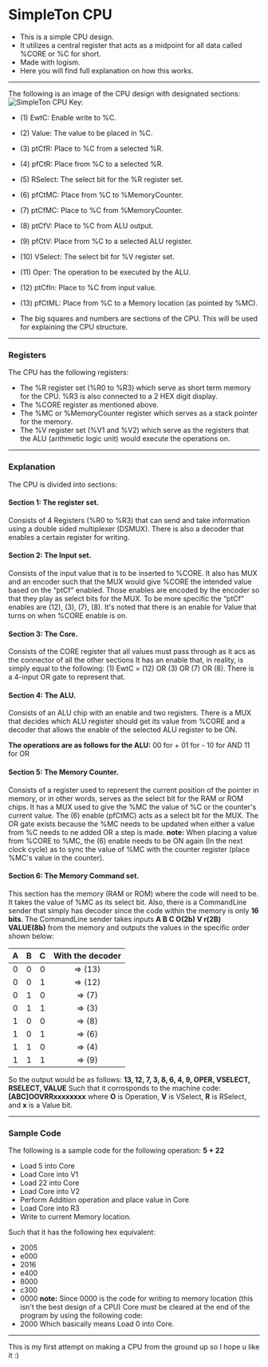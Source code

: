 # SimpleTon CPU
- This is a simple CPU design.
- It utilizes a central register that acts as a midpoint for all data called %CORE or %C for short.
- Made with logism.
- Here you will find full explanation on how this works.
---
The following is an image of the CPU design with designated sections:
![SimpleTon CPU](https://github.com/longchickenlegs/SimpleTon/blob/master/Capture_Annotated.png)
Key:
- (1) EwtC: Enable write to %C.
- (2) Value: The value to be placed in %C.
- (3) ptCfR: Place to %C from a selected %R.
- (4) pfCtR: Place from %C to a selected %R.
- (5) RSelect: The select bit for the %R register set.
- (6) pfCtMC: Place from %C to %MemoryCounter.
- (7) ptCfMC: Place to %C from %MemoryCounter.
- (8) ptCfV: Place to %C from ALU output.
- (9) pfCtV: Place from %C to a selected ALU register.
- (10) VSelect: The select bit for %V register set.
- (11) Oper: The operation to be executed by the ALU.
- (12) ptCfIn: Place to %C from input value.
- (13) pfCtML: Place from %C to a Memory location (as pointed by %MC).


- The big squares and numbers are sections of the CPU. This will be used for explaining the CPU structure.

---
### Registers
The CPU has the following registers:
- The %R register set (%R0 to %R3) which serve as short term memory for the CPU. %R3 is also connected to a 2 HEX digit display.
- The %CORE register as mentioned above.
- The %MC or %MemoryCounter register which serves as a stack pointer for the memory.
- The %V register set (%V1 and %V2) which serve as the registers that the ALU (arithmetic logic unit) would execute the operations on.
---
### Explanation
The CPU is divided into sections:
#### Section 1: The register set.
Consists of 4 Registers (%R0 to %R3) that can send and take information using a double sided multiplexer (DSMUX). There is also a decoder that enables a certain register for
writing.
#### Section 2: The Input set.
Consists of the input value that is to be inserted to %CORE. It also has  MUX and an encoder such that the MUX would give %CORE the intended value based on the “ptCf” enabled. Those enables are encoded by the encoder so that they play as select bits for the MUX. To be more specific the “ptCf” enables are (12), (3), (7), (8). It's noted that there is an enable for Value that turns on when %CORE enable is on.
#### Section 3: The Core.
Consists of the CORE register that all values must pass through as it acs as the connector of all the other sections It has an enable that, in reality, is simply equal to the following: (1) EwtC = (12) OR (3) OR (7) OR (8). There is a 4-input OR gate to represent that.
#### Section 4: The ALU.
Consists of an ALU chip with an enable and two registers. There is a MUX that decides which ALU register should get its value from %CORE and a decoder that allows the enable of the selected ALU register to be ON. 

**The operations are as follows for the ALU:**
00 for +
01 for -
10 for AND
11 for OR

#### Section 5: The Memory Counter.
Consists of a register used to represent the current position of the pointer in memory, or in other words, serves as the select bit for the RAM or ROM chips. It has a MUX used to give the %MC the value of %C or the counter's current value. The (6) enable (pfCtMC) acts as a select bit for the MUX. The OR gate exists because the %MC needs to be updated when either a value from %C needs to ne added OR a step is made.
**note:** When placing a value from %CORE to %MC, the (6) enable needs to be ON again (In the next clock cycle) as to sync the value of %MC with the counter register (place %MC's value in the counter).
#### Section 6: The Memory Command set.
This section has the memory (RAM or ROM) where the code will need to be. It takes the value of %MC as its select bit. Also, there is a CommandLine sender that simply has decoder since the code within the memory is only **16 bits**.
The CommandLine sender takes inputs **A B C O(2b) V r(2B) VALUE(8b)** from the memory and outputs the values in the specific order shown below:

|  A | B  | C  | With the decoder |
| :------------: | :------------: | :------------: | :------------: |
| 0  |0   |0   | => (13)  |
| 0  |0   |1   | => (12)  |
| 0  |1   |0   | => (7)  |
| 0  |1   |1   | => (3)  |
| 1  |0   |0   | => (8)  |  
| 1  |0   |1   | => (6)  |
| 1  |1   |0   | => (4)  |
| 1  |1   |1   | => (9)  |


So the output would be as follows:
**13, 12, 7, 3, 8, 6, 4, 9, OPER, VSELECT, RSELECT, VALUE**
Such that it corrosponds to the machine code:
**[ABC]OOVRRxxxxxxxx**
where **O** is Operation, **V** is VSelect, **R** is RSelect, and **x** is a Value bit.

---
### Sample Code
The following is a sample code for the following operation:
**5 + 22**
- Load 5 into Core
- Load Core into V1
- Load 22 into Core
- Load Core into V2
- Perform Addition operation and place value in Core
- Load Core into R3
- Write to current Memory location.

Such that it has the following hex equivalent:
- 2005
- e000
- 2016
- e400
- 8000
- c300
- 0000
**note:** Since 0000 is the code for writing to memory location (this isn't the best design of a CPU) Core must be cleared at the end of the program by using the following code:
- 2000
Which basically means Load 0 into Core.
---
This is my first attempt on making a CPU from the ground up so I hope u like it :)
